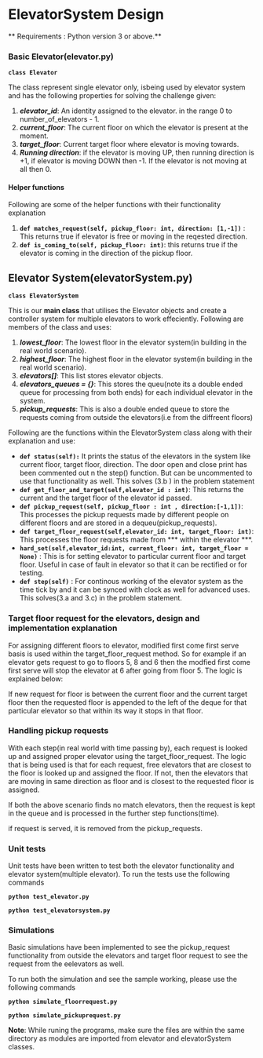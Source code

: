 # ElevatorSystem Design 
** Requirements : Python version 3 or above.**

### Basic Elevator(elevator.py)
**`class Elevator`**


The class represent single elevator only, isbeing used by elevator system and has the following properties for solving the challenge given:

1. ***elevator_id***: An identity assigned to the elevator. in the range 0 to number_of_elevators - 1.
2. ***current_floor***: The current floor on which the elevator is present at the moment.
3. ***target_floor***: Current target floor where elevator is moving towards.
4. ***Running direction***: if the elevator is moving UP, then running direction is +1, if elevator is moving DOWN then -1. If the elevator is not moving at all then 0.

#### Helper functions 
Following are some of the helper functions with their functionality explanation

1. **`def matches_request(self, pickup_floor: int, direction: [1,-1])`** : This returns true if elevator is free or moving in the reqested direction.
2. **`def is_coming_to(self, pickup_floor: int)`**: this returns true if the elevator is coming in the direction of the pickup floor.


## Elevator System(elevatorSystem.py)
**`class ElevatorSystem`**

This is our **main class** that utilises the Elevator objects and create a controller system for multiple elevators to work effeciently. Following are members of the class and uses:

1. ***lowest_floor***: The lowest floor in the elevator system(in building in the real world scenario).
2. ***highest_floor***: The highest floor in the elevator system(in building in the real world scenario).
3. ***elevators[]***: This list stores elevator objects.
4. ***elevators_queues = {}***: This stores the queu(note its a double ended queue for processing from both ends) for each individual elevator in the system.
5. ***pickup_requests***: This is also a double ended queue to store the requests coming from outside the elevators(i.e from the diffreent floors)

Following are the functions within the ElevatorSystem class along with their explanation and use:

* **`def status(self):`** It prints the status of the elevators in the system like current floor, target floor, direction. The door open and close print has been commented out n the step() function. But can be uncommented to use that functionality as well. This solves (3.b ) in the problem statement
* **`def get_floor_and_target(self,elevator_id : int)`**: This returns the current and the target floor of the elevator id passed.
* **`def pickup_request(self, pickup_floor : int , direction:[-1,1])`**: This processes the pickup requests made by different people on different floors and are stored in a dequeu(pickup_requests).
* **`def target_floor_request(self,elevator_id: int, target_floor: int)`**: This processes the floor requests made from *** within the elevator ***.
* **`hard_set(self,elevator_id:int, current_floor: int, target_floor = None)`** : This is for setting elevator to particular current floor and target floor. Useful in case of fault in elevator so that it can be rectified or for testing.
* **`def step(self)`** : For continous working of the elevator system as the time tick by and it can be synced with clock as well for advanced uses. This solves(3.a and 3.c) in the problem statement.

### Target floor request for the elevators, design and implementation explanation

For assigning different floors to elevator, modified first come first serve basis is used within the target_floor_request method. So for example if an elevator gets request to go to floors 5, 8 and 6 then the modfied first come first serve will stop the elevator at 6 after going from floor 5. The logic is explained below: 

If new request for floor is between the current floor and the current target floor then the requested floor is appended to the left of the deque for that particular elevator so that within its way it stops in that floor. 

### Handling pickup requests

With each step(in real world with time passing by), each request is looked up and assigned proper elevator using the target_floor_request. The logic that is being used is that for each request, free elevators that are closest to the floor is looked up and assigned the floor. If not, then the elevators that are moving in same direction as floor and is closest to the requested floor is assigned.

If both the above scenario finds no match elevators, then the request is kept in the queue and is processed in the further step functions(time).

if request is served, it is removed from the pickup_requests.

### Unit tests

Unit tests have been written to test both the elevator functionality and elevator system(multiple elevator). To run the tests use the following commands 

**`python test_elevator.py`**

**`python test_elevatorsystem.py`**

### Simulations 

Basic simulations have been implemented to see the pickup_request functionality from outside the elevators and target floor request to see the request from the eelevators as well.

To run both the simulation and see the sample working, please use the following commands 

**`python simulate_floorrequest.py`**

**`python simulate_pickuprequest.py`**

**Note**: While runing the programs, make sure the files are within the same directory as modules are imported from elevator and elevatorSystem classes.
